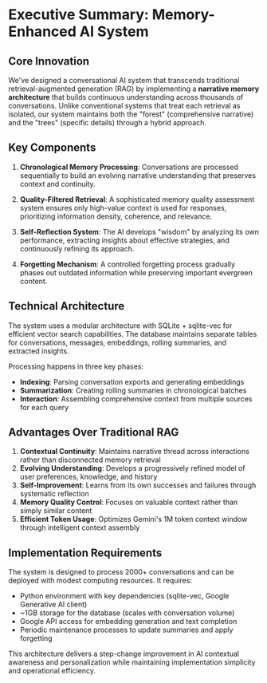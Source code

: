 # Executive Summary: Memory-Enhanced AI System

## Core Innovation

We've designed a conversational AI system that transcends traditional retrieval-augmented generation (RAG) by implementing a **narrative memory architecture** that builds continuous understanding across thousands of conversations. Unlike conventional systems that treat each retrieval as isolated, our system maintains both the "forest" (comprehensive narrative) and the "trees" (specific details) through a hybrid approach.

## Key Components

1. **Chronological Memory Processing**: Conversations are processed sequentially to build an evolving narrative understanding that preserves context and continuity.

2. **Quality-Filtered Retrieval**: A sophisticated memory quality assessment system ensures only high-value context is used for responses, prioritizing information density, coherence, and relevance.

3. **Self-Reflection System**: The AI develops "wisdom" by analyzing its own performance, extracting insights about effective strategies, and continuously refining its approach.

4. **Forgetting Mechanism**: A controlled forgetting process gradually phases out outdated information while preserving important evergreen content.

## Technical Architecture

The system uses a modular architecture with SQLite + sqlite-vec for efficient vector search capabilities. The database maintains separate tables for conversations, messages, embeddings, rolling summaries, and extracted insights. 

Processing happens in three key phases:
- **Indexing**: Parsing conversation exports and generating embeddings
- **Summarization**: Creating rolling summaries in chronological batches
- **Interaction**: Assembling comprehensive context from multiple sources for each query

## Advantages Over Traditional RAG

1. **Contextual Continuity**: Maintains narrative thread across interactions rather than disconnected memory retrieval
2. **Evolving Understanding**: Develops a progressively refined model of user preferences, knowledge, and history
3. **Self-Improvement**: Learns from its own successes and failures through systematic reflection
4. **Memory Quality Control**: Focuses on valuable context rather than simply similar content
5. **Efficient Token Usage**: Optimizes Gemini's 1M token context window through intelligent context assembly

## Implementation Requirements

The system is designed to process 2000+ conversations and can be deployed with modest computing resources. It requires:
- Python environment with key dependencies (sqlite-vec, Google Generative AI client)
- ~1GB storage for the database (scales with conversation volume)
- Google API access for embedding generation and text completion
- Periodic maintenance processes to update summaries and apply forgetting

This architecture delivers a step-change improvement in AI contextual awareness and personalization while maintaining implementation simplicity and operational efficiency.
